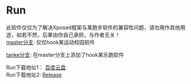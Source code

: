# Run
此软件仅仅为了解决Xposed框架与某跑步软件的兼容性问题，请勿用作其他用途，如若不然，后果由你自己承担，与作者无关！<br>
[master分支](https://github.com/TinyHai/Run/tree/master): 仅仅hook某运动校园软件<br>

[tanke分支](https://github.com/TinyHai/Run/tree/tanke): 在master分支上添加了hook某乐跑软件<br>

Run下载地址1： [百度云盘](https://pan.baidu.com/s/1yENMocHijwbhnrCj5afTIg)<br>
Run下载地址2:  [Release](https://github.com/TinyHai/Run/releases)
